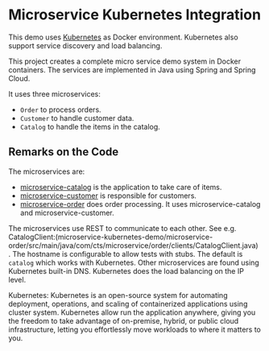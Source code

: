 Microservice Kubernetes Integration
=====================

This demo uses [Kubernetes](https://kubernetes.io/) as Docker
environment. Kubernetes also support service discovery and load
balancing. 

This project creates a complete micro service demo system in Docker
containers. The services are implemented in Java using Spring and
Spring Cloud.

It uses three microservices:
- `Order` to process orders.
- `Customer` to handle customer data.
- `Catalog` to handle the items in the catalog.


Remarks on the Code
-------------------

The microservices are:

- [microservice-catalog](microservice-kubernetes-demo/microservice-catalog) is the application to take care of items.
- [microservice-customer](microservice-kubernetes-demo/microservice-customer) is responsible for customers.
- [microservice-order](microservice-kubernetes-demo/microservice-order) does order processing. It uses
  microservice-catalog and microservice-customer.

The microservices use REST to communicate to each other.
See e.g. CatalogClient:(microservice-kubernetes-demo/microservice-order/src/main/java/com/cts/microservice/order/clients/CatalogClient.java) .
The hostname is configurable to allow tests with stubs.
The default is `catalog` which works with Kubernetes.
Other microservices are found using Kubernetes built-in DNS.
Kubernetes does the load balancing on the IP level.

Kubernetes:
Kubernetes is an open-source system for automating deployment, operations, and scaling of containerized applications using cluster system. Kubernetes allow run the application anywhere, giving you the freedom to take advantage of on-premise, hybrid, or public cloud infrastructure, letting you effortlessly move workloads to where it matters to you.
